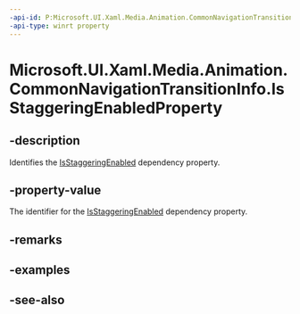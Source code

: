 ```yaml
---
-api-id: P:Microsoft.UI.Xaml.Media.Animation.CommonNavigationTransitionInfo.IsStaggeringEnabledProperty
-api-type: winrt property
---
```


<!-- Property syntax
public Windows.UI.Xaml.DependencyProperty IsStaggeringEnabledProperty { get; }
-->

# Microsoft.UI.Xaml.Media.Animation.CommonNavigationTransitionInfo.IsStaggeringEnabledProperty

## -description
Identifies the [IsStaggeringEnabled](commonnavigationtransitioninfo_isstaggeringenabled.md) dependency property.

## -property-value
The identifier for the [IsStaggeringEnabled](commonnavigationtransitioninfo_isstaggeringenabled.md) dependency property.

## -remarks

## -examples

## -see-also
